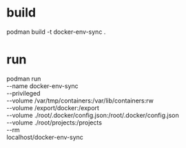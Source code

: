 # build
podman build -t docker-env-sync .

# run
podman run \
--name docker-env-sync \
--privileged \
--volume /var/tmp/containers:/var/lib/containers:rw \
--volume /export/docker:/export \
--volume ./root/.docker/config.json:/root/.docker/config.json \
--volume ./root/projects:/projects \
--rm \
localhost/docker-env-sync
